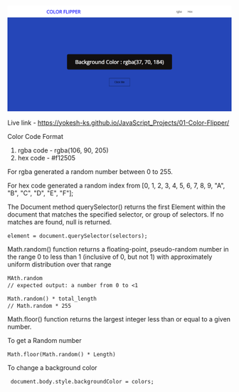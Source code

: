 ![Screen Short of Color Flipper](Screenshot-colorflipper.png)

Live link - https://yokesh-ks.github.io/JavaScript_Projects/01-Color-Flipper/

Color Code Format
  1. rgba code - rgba(106, 90, 205)
  2. hex code - #f12505

For rgba generated a random number between 0 to 255.

For hex code generated a random index from [0, 1, 2, 3, 4, 5, 6, 7, 8, 9, "A", "B", "C", "D", "E", "F"];

The Document method querySelector() returns the first Element within the document that matches the specified selector, or group of selectors. If no matches are found, null is returned.
```
element = document.querySelector(selectors);
```

Math.random() function returns a floating-point, pseudo-random number in the range 0 to less than 1 (inclusive of 0, but not 1) with approximately uniform distribution over that range
```
MAth.random
// expected output: a number from 0 to <1
```
```
Math.random() * total_length
// Math.random * 255
```

Math.floor() function returns the largest integer less than or equal to a given number.

To get a Random number 
```
Math.floor(Math.random() * Length)
```

To change a background color
```
 document.body.style.backgroundColor = colors;
```
